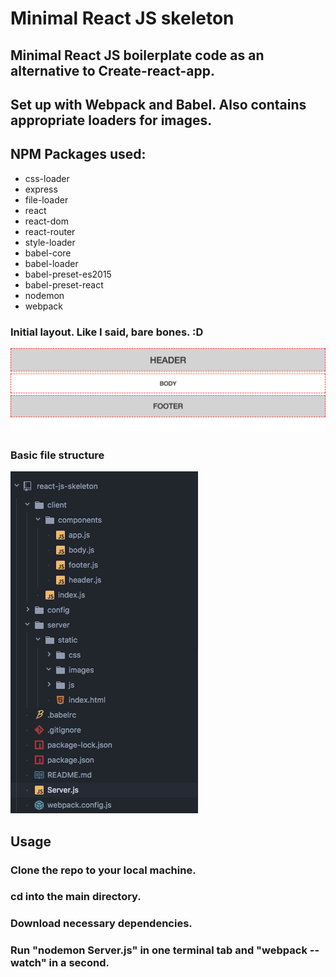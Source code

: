 # Minimal React JS skeleton

## Minimal React JS boilerplate code as an alternative to Create-react-app.

## Set up with Webpack and Babel. Also contains appropriate loaders for images.


## NPM Packages used:

- css-loader
- express
- file-loader
- react
- react-dom
- react-router
- style-loader
- babel-core
- babel-loader
- babel-preset-es2015
- babel-preset-react
- nodemon
- webpack


### Initial layout. Like I said, bare bones. :D
![alt text](screenshots/layout-sm.png)
### Basic file structure
![alt text](screenshots/file-structure.png)


## Usage
### Clone the repo to your local machine.
### cd into the main directory.
### Download necessary dependencies.
### Run "nodemon Server.js" in one terminal tab and "webpack --watch" in a second.
